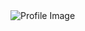 <div class="about-hero-section">
    <div class="about-hero-image-container">
        <img src="/assets/doodles-ember.avif" alt="Profile Image">
    </div>
    <div class="about-hero-text-container">
        <div class="about-typing-container">
          <h1 class="about-hero-text"></h1>
        </div>
    </div>
</div>

<br />

